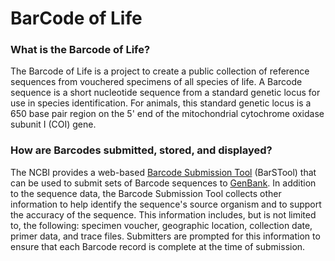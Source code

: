 
# BarCode of Life

### What is the Barcode of Life?

The Barcode of Life is a project to create a public collection of reference sequences from vouchered specimens of all species of life. A Barcode sequence is a short nucleotide sequence from a standard genetic locus for use in species identification. For animals, this standard genetic locus is a 650 base pair region on the 5' end of the mitochondrial cytochrome oxidase subunit I (COI) gene.

### How are Barcodes submitted, stored, and displayed?

The NCBI provides a web-based [Barcode Submission Tool](http://www.ncbi.nlm.nih.gov/WebSub/index.cgi?tool=barcode) (BarSTool) that can be used to submit sets of Barcode sequences to [GenBank](/~/). In addition to the sequence data, the Barcode Submission Tool collects other information to help identify the sequence's source organism and to support the accuracy of the sequence. This information includes, but is not limited to, the following: specimen voucher, geographic location, collection date, primer data, and trace files. Submitters are prompted for this information to ensure that each Barcode record is complete at the time of submission.





